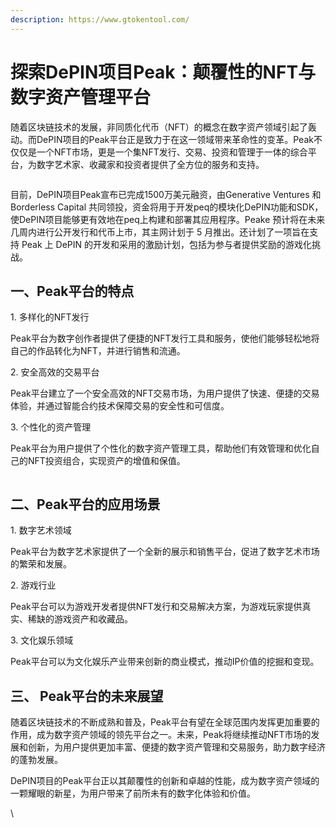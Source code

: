 ```yaml
---
description: https://www.gtokentool.com/
---
```


# 探索DePIN项目Peak：颠覆性的NFT与数字资产管理平台

随着区块链技术的发展，非同质化代币（NFT）的概念在数字资产领域引起了轰动。而DePIN项目的Peak平台正是致力于在这一领域带来革命性的变革。Peak不仅仅是一个NFT市场，更是一个集NFT发行、交易、投资和管理于一体的综合平台，为数字艺术家、收藏家和投资者提供了全方位的服务和支持。

<figure><img src="https://lh7-us.googleusercontent.com/Z3FiEAYyngDKZfAlc7mGxDWdh6-CODBfczGnSrHDhZtDNu3RBEv14d5UVb-OqZHlr72mgqBNkAKaVAx9NDvUIyIM32xwzNVmPUvLmSBSwcFxP3Zdk-D5D9N6hE3PuRtE-XV-Lwm9-yapHMFqAH8HOyU" alt=""><figcaption></figcaption></figure>

目前，DePIN项目Peak宣布已完成1500万美元融资，由Generative Ventures 和 Borderless Capital 共同领投，资金将用于开发peq的模块化DePIN功能和SDK，使DePIN项目能够更有效地在peq上构建和部署其应用程序。Peake 预计将在未来几周内进行公开发行和代币上市，其主网计划于 5 月推出。还计划了一项旨在支持 Peak 上 DePIN 的开发和采用的激励计划，包括为参与者提供奖励的游戏化挑战。

## 一、Peak平台的特点

1\. 多样化的NFT发行

Peak平台为数字创作者提供了便捷的NFT发行工具和服务，使他们能够轻松地将自己的作品转化为NFT，并进行销售和流通。

2\. 安全高效的交易平台

Peak平台建立了一个安全高效的NFT交易市场，为用户提供了快速、便捷的交易体验，并通过智能合约技术保障交易的安全性和可信度。

3\. 个性化的资产管理

Peak平台为用户提供了个性化的数字资产管理工具，帮助他们有效管理和优化自己的NFT投资组合，实现资产的增值和保值。

<figure><img src="https://lh7-us.googleusercontent.com/1w4TXaGpbhb6OkpeSZ2rN_XAKHO0448zXBbh9Aov0gUgqOBZiCmxtxDTnowg1tQVRpkf1SbRiOL4nruKaVzwBX35OvBRO3UFGGxaWtSzBmwxWTOidfV0Q8588mI8k86D-ccjZ9hPLmSAcD3xaTUEyrs" alt=""><figcaption></figcaption></figure>

## 二、Peak平台的应用场景

1\. 数字艺术领域

Peak平台为数字艺术家提供了一个全新的展示和销售平台，促进了数字艺术市场的繁荣和发展。

2\. 游戏行业

Peak平台可以为游戏开发者提供NFT发行和交易解决方案，为游戏玩家提供真实、稀缺的游戏资产和收藏品。

3\. 文化娱乐领域

Peak平台可以为文化娱乐产业带来创新的商业模式，推动IP价值的挖掘和变现。



## 三、 Peak平台的未来展望

随着区块链技术的不断成熟和普及，Peak平台有望在全球范围内发挥更加重要的作用，成为数字资产领域的领先平台之一。未来，Peak将继续推动NFT市场的发展和创新，为用户提供更加丰富、便捷的数字资产管理和交易服务，助力数字经济的蓬勃发展。

DePIN项目的Peak平台正以其颠覆性的创新和卓越的性能，成为数字资产领域的一颗耀眼的新星，为用户带来了前所未有的数字化体验和价值。

\
